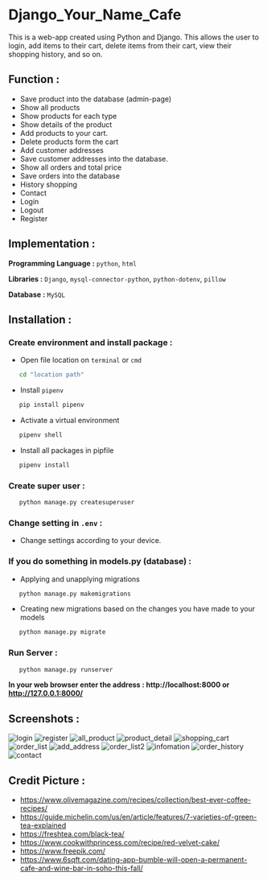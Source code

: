 # Django_Your_Name_Cafe
This is a web-app created using Python and Django. This allows the user to login, add items to their cart, delete items from their cart, view their shopping history, and so on. 

## Function :
   -  Save product into the database (admin-page)
   -  Show all products
   -  Show products for each type
   -  Show details of the product
   -  Add products to your cart.
   -  Delete products form the cart
   -  Add customer addresses
   -  Save customer addresses into the database.
   -  Show all orders and total price
   -  Save orders into the database
   -  History shopping
   -  Contact
   -  Login
   -  Logout  
   -  Register

## Implementation :
**Programming Language :** `python`,  `html`

**Libraries :** `Django`,  `mysql-connector-python`,  `python-dotenv`, `pillow`

**Database :** `MySQL`

## Installation : 
### Create environment and install package :
   -  Open file location on `terminal` or `cmd`
```bash
   cd "location path"
```
   -  Install `pipenv`
```bash
   pip install pipenv
```
   -  Activate a virtual environment
```bash
   pipenv shell
```
   -  Install all packages in pipfile
```bash
   pipenv install
```

### Create super user :
```bash
   python manage.py createsuperuser
```

### Change setting in `.env` :
   -  Change settings according to your device.

### If you do something in models.py (database) :
   -  Applying and unapplying migrations
```bash
   python manage.py makemigrations
```
   -  Creating new migrations based on the changes you have made to your models
```bash
   python manage.py migrate
```

### Run Server :
```bash
   python manage.py runserver
```

**In your web browser enter the address : http://localhost:8000 or http://127.0.0.1:8000/**

## Screenshots :
![login](https://user-images.githubusercontent.com/103243756/225934878-2770a9b2-6120-421b-a860-6b5f617dcb9b.JPG)
![register](https://user-images.githubusercontent.com/103243756/225934892-813d050f-a9c2-4ee2-94e4-d12de42b880b.JPG)
![all_product](https://user-images.githubusercontent.com/103243756/225934936-88e354ab-0ac0-4112-aff3-45db5630ac7c.JPG)
![product_detail](https://user-images.githubusercontent.com/103243756/225937096-2a384f31-0b63-43b1-adc5-025ae8caa14b.JPG)
![shopping_cart](https://user-images.githubusercontent.com/103243756/225935046-8f80d9aa-6fc1-41a6-bd9f-7123e45801b7.JPG)
![order_list](https://user-images.githubusercontent.com/103243756/225935080-15617587-89f9-4533-9a32-ee58c5915bd3.JPG)
![add_address](https://user-images.githubusercontent.com/103243756/225935126-c65beb6e-2b88-4eb1-a8a3-360fef996b36.JPG)
![order_list2](https://user-images.githubusercontent.com/103243756/225935086-a91318e1-083f-4925-befe-5dccda0327b7.JPG)
![infomation](https://user-images.githubusercontent.com/103243756/226293921-23944ff6-67fa-466f-bfc0-34f4f5b05347.JPG)
![order_history](https://user-images.githubusercontent.com/103243756/226295137-2878d1c5-72ee-49a7-8125-4657f9e8f09a.JPG)
![contact](https://user-images.githubusercontent.com/103243756/225935159-b348a37e-637a-4e64-8217-fc7a5140724d.JPG)

## Credit Picture :
   -  https://www.olivemagazine.com/recipes/collection/best-ever-coffee-recipes/
   -  https://guide.michelin.com/us/en/article/features/7-varieties-of-green-tea-explained
   -  https://freshtea.com/black-tea/
   -  https://www.cookwithprincess.com/recipe/red-velvet-cake/
   -  https://www.freepik.com/
   -  https://www.6sqft.com/dating-app-bumble-will-open-a-permanent-cafe-and-wine-bar-in-soho-this-fall/
